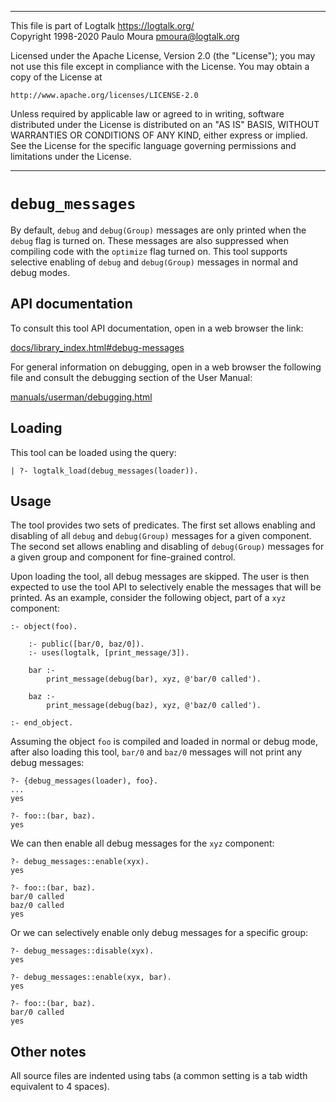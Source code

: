 ________________________________________________________________________

This file is part of Logtalk <https://logtalk.org/>  
Copyright 1998-2020 Paulo Moura <pmoura@logtalk.org>

Licensed under the Apache License, Version 2.0 (the "License");
you may not use this file except in compliance with the License.
You may obtain a copy of the License at

    http://www.apache.org/licenses/LICENSE-2.0

Unless required by applicable law or agreed to in writing, software
distributed under the License is distributed on an "AS IS" BASIS,
WITHOUT WARRANTIES OR CONDITIONS OF ANY KIND, either express or implied.
See the License for the specific language governing permissions and
limitations under the License.
________________________________________________________________________


`debug_messages`
================

By default, `debug` and `debug(Group)` messages are only printed when the `debug`
flag is turned on. These messages are also suppressed when compiling code with the
`optimize` flag turned on. This tool supports selective enabling of `debug` and
`debug(Group)` messages in normal and debug modes.


API documentation
-----------------

To consult this tool API documentation, open in a web browser the link:

[docs/library_index.html#debug-messages](https://logtalk.org/docs/library_index.html#debug-messages)

For general information on debugging, open in a web browser the
following file and consult the debugging section of the User Manual:

[manuals/userman/debugging.html](https://logtalk.org/manuals/userman/debugging.html)


Loading
-------

This tool can be loaded using the query:

	| ?- logtalk_load(debug_messages(loader)).


Usage
-----

The tool provides two sets of predicates. The first set allows enabling and
disabling of all `debug` and `debug(Group)` messages for a given component.
The second set allows enabling and disabling of `debug(Group)` messages for
a given group and component for fine-grained control.

Upon loading the tool, all debug messages are skipped. The user is then
expected to use the tool API to selectively enable the messages that will
be printed. As an example, consider the following object, part of a `xyz`
component:

	:- object(foo).

		:- public([bar/0, baz/0]).
		:- uses(logtalk, [print_message/3]).

		bar :-
			print_message(debug(bar), xyz, @'bar/0 called').

		baz :-
			print_message(debug(baz), xyz, @'baz/0 called').

	:- end_object.

Assuming the object `foo` is compiled and loaded in normal or debug mode,
after also loading this tool, `bar/0` and `baz/0` messages will not print
any debug messages:

	?- {debug_messages(loader), foo}.
	...
	yes
	
	?- foo::(bar, baz).
	yes

We can then enable all debug messages for the `xyz` component:

	?- debug_messages::enable(xyx).
	yes

	?- foo::(bar, baz).
	bar/0 called
	baz/0 called
	yes

Or we can selectively enable only debug messages for a specific group:

	?- debug_messages::disable(xyx).
	yes

	?- debug_messages::enable(xyx, bar).
	yes

	?- foo::(bar, baz).
	bar/0 called
	yes


Other notes
-----------

All source files are indented using tabs (a common setting is a tab width
equivalent to 4 spaces).

